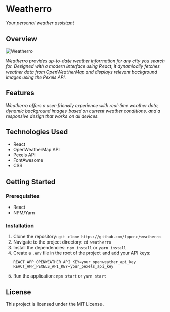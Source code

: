 # Weatherro

*Your personal weather assistant*

## Overview

![Weatherro](path_to_screenshot_image) <!-- Update with the actual path to the screenshot -->

*Weatherro provides up-to-date weather information for any city you search for. Designed with a modern interface using React, it dynamically fetches weather data from OpenWeatherMap and displays relevant background images using the Pexels API.*

## Features

*Weatherro offers a user-friendly experience with real-time weather data, dynamic background images based on current weather conditions, and a responsive design that works on all devices.*

## Technologies Used

- React
- OpenWeatherMap API
- Pexels API
- FontAwesome
- CSS

## Getting Started

### Prerequisites

- React
- NPM/Yarn

### Installation

1. Clone the repository: `git clone https://github.com/fppcnc/weatherro`
2. Navigate to the project directory: `cd weatherro`
3. Install the dependencies: `npm install` or `yarn install`
4. Create a `.env` file in the root of the project and add your API keys:
    ```
    REACT_APP_OPENWEATHER_API_KEY=your_openweather_api_key
    REACT_APP_PEXELS_API_KEY=your_pexels_api_key
    ```
5. Run the application: `npm start` or `yarn start`

## License

This project is licensed under the MIT License.